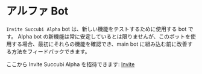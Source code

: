 # アルファ Bot

`Invite Succubi Alpha` bot は、新しい機能をテストするために使用する bot です。 Alpha bot の新機能は常に安定しているとは限りませんが、このボットを使用する場合、最初にそれらの機能を確認でき、main bot に組み込む前に改善する方法をフィードバックできます。

ここから Invite Succubi Alpha を招待できます: [Invite](https://discordapp.com/oauth2/authorize?client_id=412380586737664020&permissions=268435616&scope=bot&redirect_uri=https://google.com)

